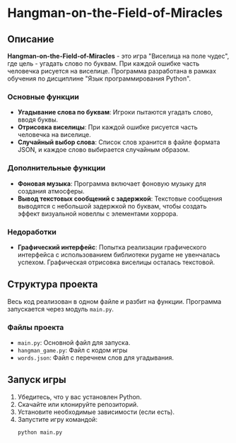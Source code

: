 # Hangman-on-the-Field-of-Miracles

## Описание
**Hangman-on-the-Field-of-Miracles** - это игра "Виселица на поле чудес", где цель - угадать слово по буквам. При каждой ошибке часть человечка рисуется на виселице. Программа разработана в рамках обучения по дисциплине "Язык программирования Python".

### Основные функции
- **Угадывание слова по буквам**: Игроки пытаются угадать слово, вводя буквы.
- **Отрисовка виселицы**: При каждой ошибке рисуется часть человечка на виселице.
- **Случайный выбор слова**: Список слов хранится в файле формата JSON, и каждое слово выбирается случайным образом.

### Дополнительные функции
- **Фоновая музыка**: Программа включает фоновую музыку для создания атмосферы.
- **Вывод текстовых сообщений с задержкой**: Текстовые сообщения выводятся с небольшой задержкой по буквам, чтобы создать эффект визуальной новеллы с элементами хоррора.

### Недоработки
- **Графический интерфейс**: Попытка реализации графического интерфейса с использованием библиотеки pygame не увенчалась успехом. Графическая отрисовка виселицы осталась текстовой.

## Структура проекта
Весь код реализован в одном файле и разбит на функции. Программа запускается через модуль `main.py`.

### Файлы проекта
- `main.py`: Основной файл для запуска.
- `hangman_game.py`: Файл с кодом игры
- `words.json`: Файл с перечнем слов для угадывания.

## Запуск игры
1. Убедитесь, что у вас установлен Python.
2. Скачайте или клонируйте репозиторий.
3. Установите необходимые зависимости (если есть).
4. Запустите игру командой:
   ```bash
   python main.py
